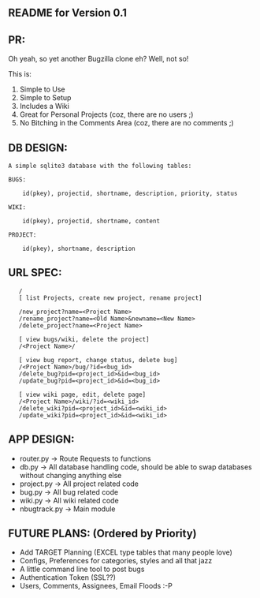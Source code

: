
README for Version 0.1
----------------------

## PR: ##

Oh yeah, so yet another Bugzilla clone eh? Well, not so! 

This is:

1) Simple to Use
2) Simple to Setup
3) Includes a Wiki
4) Great for Personal Projects (coz, there are no users ;)
5) No Bitching in the Comments Area (coz, there are no comments ;)
   

## DB DESIGN: ##

	A simple sqlite3 database with the following tables:
	  
	BUGS:

		id(pkey), projectid, shortname, description, priority, status

	WIKI:
	
		id(pkey), projectid, shortname, content 

	PROJECT:

		id(pkey), shortname, description


## URL SPEC: ##
       /
       [ list Projects, create new project, rename project]

       /new_project?name=<Project Name> 		
       /rename_project?name=<Old Name>&newname=<New Name>
       /delete_project?name=<Project Name>

       [ view bugs/wiki, delete the project] 
       /<Project Name>/				

       [ view bug report, change status, delete bug]
       /<Project Name>/bug/?id=<bug_id> 	
       /delete_bug?pid=<project_id>&id=<bug_id>	
       /update_bug?pid=<project_id>&id=<bug_id>   

       [ view wiki page, edit, delete page]
       /<Project Name>/wiki/?id=<wiki_id> 	       
       /delete_wiki?pid=<project_id>&id=<wiki_id>	
       /update_wiki?pid=<project_id>&id=<wiki_id>   


## APP DESIGN: ##

* router.py	-> Route Requests to functions
* db.py	  	-> All database handling code, should be able to
        	   swap databases without changing anything else
* project.py	-> All project related code 
* bug.py	-> All bug related code
* wiki.py	-> All wiki related code	
* nbugtrack.py	-> Main module	

## FUTURE PLANS: (Ordered by Priority) ##

* Add TARGET Planning (EXCEL type tables that many people love)
* Configs, Preferences for categories, styles and all that jazz
* A little command line tool to post bugs
* Authentication Token (SSL??)
* Users, Comments, Assignees, Email Floods :-P
